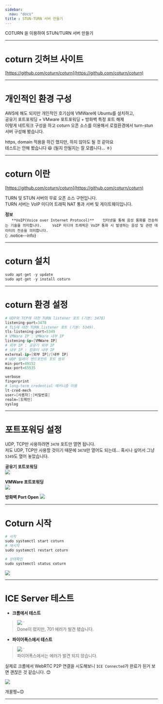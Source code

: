 ```yaml
---
sidebar:
  nav: "docs"
title : STUN-TURN 서버 만들기
---
```


COTURN 을 이용하여 STUN/TURN 서버 만들기

---

# coturn 깃허브 사이트

[https://github.com/coturn/coturn](https://github.com/coturn/coturn)

---

# 개인적인 환경 구성   

AWS에 해도 되지만 개인적인 호기심에 VMWare에 Ubuntu를 설치하고,       
공유기 포트포워딩 + VMware 포트포워딩 + 방화벽 특정 포트 해제    
이렇게 네트워크 구성을 하고
coturn 오픈 소스를 이용해서 로컬환경에서 turn-stun 서버 구성해 봤습니다.    

https, domain 적용을 하긴 했지만, 하지 않아도 될 것 같아요    
테스트는 안해 봤습니다 😆 (될지 안될지는 잘 모릅니다... ㅎ)    

---

# coturn 이란   

[https://github.com/coturn/coturn](https://github.com/coturn/coturn)

TURN 및 STUN 서버의 무료 오픈 소스 구현입니다.   
TURN 서버는 VoIP 미디어 트래픽 NAT 통과 서버 및 게이트웨이입니다. 

**<i class="fa fa-info-circle" aria-hidden="true"></i> 정보**   
`   
**VoIP(Voice over Internet Protocol)**   
인터넷을 통해 음성 통화를 전송하는 기술을 의미합니다.    
VoIP 미디어 트래픽은 VoIP 통화 시 발생하는 음성 및 관련 데이터의 전송을 의미합니다.    
`   
{: .notice--info}

---

# coturn 설치   

```s
sudo apt-get -y update
sudo apt-get -y install coturn
```

---

# coturn 환경 설정   
```s
# UDP와 TCP에 대한 TURN listener 포트 (기본: 3478)
listening-port=3478
# TLS에 대한 TURN listener 포트 (기본: 5349).
tls-listening-port=5349
# VMWare IP : VMWare 내부 IP
listening-ip=[VMWare IP]
# 외부 IP : 공유기 외부 IP
# 내부 IP : 컴퓨터 내부 IP
external-ip=[외부 IP]/[내부 IP]
# UDP 릴레이 엔드포인트 포트 범위
min-port=49152
max-port=65535

verbose
fingerprint
# long-term credential 메커니즘 이용
lt-cred-mech
user=[사용자]:[비밀번호]
realm=[도메인]
syslog
```

---

# 포트포워딩 설정   

UDP, TCP만 사용하려면 `3478` 포트만 열면 됩니다.   
저도 UDP, TCP만 사용할 것이기 때문에 `3478`만 열어도 되는데... 혹시나 싶어서 그냥 `5349`도 열어 놓았습니다.   

**공유기 포트포워딩**   
![](../assets/images/2023-06-17-12-34-09.png)

**VMWare 포트포워딩**   
![](../assets/images/2023-06-17-12-38-58.png)

**방화벽 Port Open**
![](../assets/images/2023-06-17-12-41-52.png)

---

# Coturn 시작   

```s
# 시작
sudo systemctl start coturn
# 재시작
sudo systemctl restart coturn
```

```s
# 상태확인
sudo systemctl status coturn 
```

![](../assets/images/2023-06-17-11-54-27.png)

---

# ICE Server 테스트   

+ **크롬에서 테스트**

> ![](../assets/images/2023-06-17-13-13-32.png)
`   
Done이 떴지만,  701 에러가 발견 됐습니다.



+ **파이어폭스에서 테스트**

>  ![](../assets/images/2023-06-17-13-32-10.png)
`   
파이어폭스에서는 에러가 발견 되지 않습니다.   


실제로 크롬에서 WebRTC P2P 연결을 시도해보니 `ICE Connected`가 완료가 된거 보면 괜찮은 것 같습니다. 😊   

![](../assets/images/2023-06-17-13-20-04.png)

개꿀찡~😊


---












